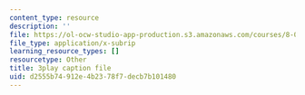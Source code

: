 ```yaml
---
content_type: resource
description: ''
file: https://ol-ocw-studio-app-production.s3.amazonaws.com/courses/8-01sc-classical-mechanics-fall-2016/d2555b74912e4b2378f7decb7b101480_0jWwl0bt6aU.srt
file_type: application/x-subrip
learning_resource_types: []
resourcetype: Other
title: 3play caption file
uid: d2555b74-912e-4b23-78f7-decb7b101480
---
```

